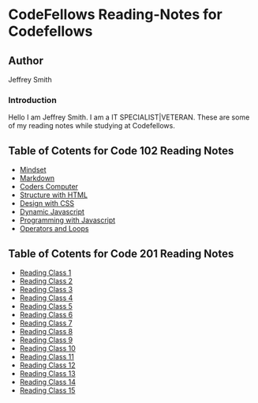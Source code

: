 # CodeFellows Reading-Notes for Codefellows

## Author

Jeffrey Smith

### Introduction

Hello I am Jeffrey Smith. I am a IT SPECIALIST|VETERAN.
These are some of my reading notes while studying at Codefellows.

## Table of Cotents for Code 102 Reading Notes

- [Mindset](https://jeffrey-s-smith.github.io/reading-notes/)
- [Markdown](reading-notes/markdown.md.)
- [Coders Computer](reading-notes/coderscomputer.md)
- [Structure with HTML](reading-notes/structurewithhtml.md)
- [Design with CSS](reading-notes/designwithcss.md)
- [Dynamic Javascript](reading-notes/dynamicjavascript.md)
- [Programming with Javascript](reading-notes/programmingwithjavascript.md)
- [Operators and Loops](reading-notes/operatorsandloops.md)

## Table of Cotents for Code 201 Reading Notes

- [Reading Class 1](#fragment)
- [Reading Class 2](#fragment)
- [Reading Class 3](#fragment)
- [Reading Class 4](#fragment)
- [Reading Class 5](#fragment)
- [Reading Class 6](#fragment)
- [Reading Class 7](#fragment)
- [Reading Class 8](#fragment)
- [Reading Class 9](#fragment)
- [Reading Class 10](#fragment)
- [Reading Class 11](#fragment)
- [Reading Class 12](#fragment)
- [Reading Class 13](#fragment)
- [Reading Class 14](#fragment)
- [Reading Class 15](#fragment)